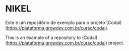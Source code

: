 # NIKEL

Este é um repositório de exemplo para o projeto (Codaí)(https://plataforma.growdev.com.br/curso/codai).

This is an example of a repository to (Codaí)(https://plataforma.growdev.com.br/curso/codai) project.
